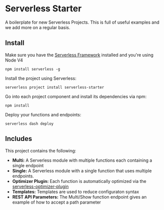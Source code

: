 # Serverless Starter

A boilerplate for new Serverless Projects.  This is full of useful examples and we add more on a regular basis.

## Install

Make sure you have the [Serverless Framework](http://www.serverless.com) installed and you're using Node V4
```
npm install serverless -g
```

Install the project using Serverless:
```
serverless project install serverless-starter
```
Go into each project component and install its dependencies via npm:
```
npm install
```
Deploy your functions and endpoints:
```
serverless dash deploy
```

## Includes

This project contains the following:

* **Multi:** A Serverless module with multiple functions each containing a single endpoint
* **Single:** A Serverless module with a single function that uses multiple endpoints.
* **Optimizer Plugin:**  Each function is automatically optimized via the [serverless-optimizer-plugin](https://www.github.com/serverless/serverless-optimizer-plugin)
* **Templates:** Templates are used to reduce configuraton syntax
* **REST API Parameters:** The Multi/Show function endpoint gives an example of how to accept a path parameter
